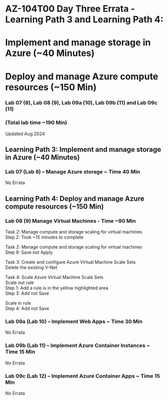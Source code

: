 # AZ-104T00 Day Three Errata - Learning Path 3 and Learning Path 4: 
# Implement and manage storage in Azure (~40 Minutes)
# Deploy and manage Azure compute resources (~150 Min)
### Lab 07 (8), Lab 08 (9), Lab 09a (10), Lab 09b (11) and Lab 09c (11)
### (Total lab time ~190 Min)

Updated Aug 2024 <br>

## Learning Path 3: Implement and manage storage in Azure (~40 Minutes)
### Lab 07 (Lab 8) – Manage Azure storage ~ Time 40 Min

No Errata <br>

## Learning Path 4: Deploy and manage Azure compute resources (~150 Min)
### Lab 08 (9) Manage Virtual Machines - Time ~90 Min

Task 2: Manage compute and storage scaling for virtual machines <br>
Step 2: Took ~15 minutes to complete  <br>

Task 2: Manage compute and storage scaling for virtual machines <br>
Step 9: Save not Apply <br>

Task 3: Create and configure Azure Virtual Machine Scale Sets <br>
Delete the existing V-Net <br>

Task 4: Scale Azure Virtual Machine Scale Sets <br>
Scale out rule <br>
Step 1: Add a rule is in the yellow highlighted area <br>
Step 3: Add not Save <br>

Scale in rule <br>
Step 4: Add not Save <br>

### Lab 09a (Lab 10) – Implement Web Apps​ ~ Time 30 Min

No Errata <br>

### Lab 09b (Lab 11) – Implement Azure Container Instances​ ~ Time 15 Min

No Errata <br>

### Lab 09c (Lab 12) – Implement Azure Container Apps ​~ Time 15 Min

No Errata <br>
